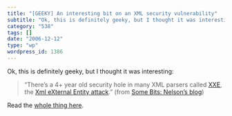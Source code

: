 ```yaml
---
title: "[GEEKY] An interesting bit on an XML security vulnerability"
subtitle: "Ok, this is definitely geeky, but I thought it was interesting:"
category: "538"
tags: []
date: "2006-12-12"
type: "wp"
wordpress_id: 1386
---
```

Ok, this is definitely geeky, but I thought it was interesting: 
> “There’s a 4+ year old security hole in many XML parsers called [XXE](http://www.securiteam.com/securitynews/6D0100A5PU.html), the [Xml eXternal Entity attack](http://www.securityfocus.com/archive/1/297714).” (from [Some Bits: Nelson’s blog](http://www.somebits.com/weblog/tech/bad/xmlCode.html))

Read the [whole thing here](http://www.somebits.com/weblog/tech/bad/xmlCode.html).